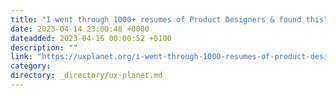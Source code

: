 ```yaml
---
title: "I went through 1000+ resumes of Product Designers & found this"
date: 2023-04-14 23:00:48 +0000
dateadded: 2023-04-16 00:00:52 +0100
description: ""
link: "https://uxplanet.org/i-went-through-1000-resumes-of-product-designers-found-this-c228cc37468f?source=rss----819cc2aaeee0---4"
category:
directory: _directory/ux-planet.md
---
```

